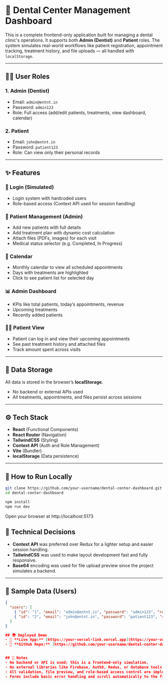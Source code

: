 # 🦷 Dental Center Management Dashboard

This is a complete frontend-only application built for managing a dental clinic's operations. It supports both **Admin (Dentist)** and **Patient** roles. The system simulates real-world workflows like patient registration, appointment tracking, treatment history, and file uploads — all handled with `localStorage`.

---

## 👨‍⚕️ User Roles

### 1. Admin (Dentist)

- Email: `admin@entnt.in`
- Password: `admin123`
- Role: Full access (add/edit patients, treatments, view dashboard, calendar)

### 2. Patient

- Email: `john@entnt.in`
- Password: `patient123`
- Role: Can view only their personal records

---

## ✨ Features

### 🔐 Login (Simulated)

- Login system with hardcoded users
- Role-based access (Context API used for session handling)

### 🧾 Patient Management (Admin)

- Add new patients with full details
- Add treatment plan with dynamic cost calculation
- Attach files (PDFs, images) for each visit
- Medical status selector (e.g. Completed, In Progress)

### 📅 Calendar

- Monthly calendar to view all scheduled appointments
- Days with treatments are highlighted
- Click to see patient list for selected day

### 📊 Admin Dashboard

- KPIs like total patients, today’s appointments, revenue
- Upcoming treatments
- Recently added patients

### 🧑‍⚕️ Patient View

- Patient can log in and view their upcoming appointments
- See past treatment history and attached files
- Track amount spent across visits

---

## 💾 Data Storage

All data is stored in the browser’s **localStorage**.

- No backend or external APIs used
- All treatments, appointments, and files persist across sessions

---

## ⚙️ Tech Stack

- **React** (Functional Components)
- **React Router** (Navigation)
- **TailwindCSS** (Styling)
- **Context API** (Auth and Role Management)
- **Vite** (Bundler)
- **localStorage** (Data persistence)

---

## 🏁 How to Run Locally

```bash
git clone https://github.com/your-username/dental-center-dashboard.git
cd dental-center-dashboard

npm install
npm run dev
```

Open your browser at http://localhost:5173

## 💬 Technical Decisions

- **Context API** was preferred over Redux for a lighter setup and easier session handling.
- **TailwindCSS** was used to make layout development fast and fully responsive.
- **Base64** encoding was used for file upload preview since the project simulates a backend.

---

## 📂 Sample Data (Users)

```json
{
  "users": [
    { "id": "1", "email": "admin@entnt.in", "password": "admin123", "role": "Admin" },
    { "id": "2", "email": "john@entnt.in", "password": "patient123", "role": "Patient", "patientId": "p1" }
  ]
}

## 🌍 Deployed Demo
- 🔗 **Live App:** [https://your-vercel-link.vercel.app](https://your-vercel-link.vercel.app)
- 🔗 **GitHub Repo:** [https://github.com/your-username/dental-center-dashboard](https://github.com/your-username/dental-center-dashboard)


## 📌 Notes
- No backend or API is used; this is a frontend-only simulation.
- No external libraries like Firebase, Auth0, Redux, or database tools are used.
- All validation, file preview, and role-based access control are implemented manually.
- Forms include basic error handling and scroll automatically to the first invalid input on submit.

```
